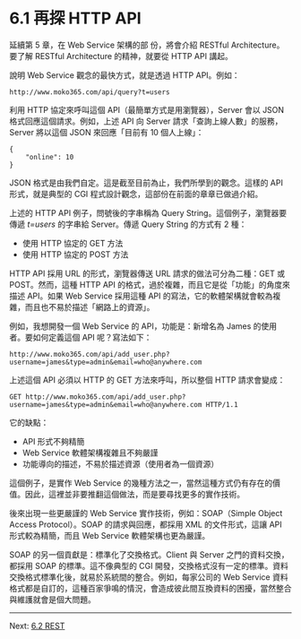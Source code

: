 # 6.1 再探 HTTP API

延續第 5 章，在 Web Service 架構的部 份，將會介紹 RESTful Architecture。要了解 RESTful Architecture 的精神，就要從 HTTP API 講起。

說明 Web Service 觀念的最快方式，就是透過 HTTP API。例如：

~~~~~~~~
http://www.moko365.com/api/query?t=users
~~~~~~~~

利用 HTTP 協定來呼叫這個 API（最簡單方式是用瀏覽器），Server 會以 JSON 格式回應這個請求。例如，上述 API 向 Server 請求「查詢上線人數」的服務，Server 將以這個 JSON 來回應「目前有 10 個人上線」：

~~~~~~~~
{
	"online": 10
}
~~~~~~~~

JSON 格式是由我們自定。這是截至目前為止，我們所學到的觀念。這樣的 API 形式，就是典型的 CGI 程式設計觀念，這部份在前面的章章已做過介紹。

上述的 HTTP API 例子，問號後的字串稱為 Query String。這個例子，瀏覽器要傳遞 *t=users* 的字串給 Server。傳遞 Query String 的方式有 2 種：

- 使用 HTTP 協定的 GET 方法
- 使用 HTTP 協定的 POST 方法

HTTP API 採用 URL 的形式，瀏覽器傳送 URL 請求的做法可分為二種：GET 或 POST。然而，這種 HTTP API 的格式，過於複雜，而且它是從「功能」的角度來描述 API。如果 Web Service 採用這種 API 的寫法，它的軟體架構就會較為複雜，而且也不易於描述「網路上的資源」。

例如，我想開發一個 Web Service 的 API，功能是：新增名為 James 的使用者。要如何定義這個 API 呢？寫法如下：

~~~~~~~~
http://www.moko365.com/api/add_user.php?username=james&type=admin&email=who@anywhere.com
~~~~~~~~

上述這個 API 必須以 HTTP 的 GET 方法來呼叫，所以整個 HTTP 請求會變成：

~~~~~~~~
GET http://www.moko365.com/api/add_user.php?username=james&type=admin&email=who@anywhere.com HTTP/1.1
~~~~~~~~

它的缺點：

- API 形式不夠精簡
- Web Service 軟體架構複雜且不夠嚴謹
- 功能導向的描述，不易於描述資源（使用者為一個資源）

這個例子，是實作 Web Service 的幾種方法之一，當然這種方式仍有存在的價值。因此，這裡並非要推翻這個做法，而是要尋找更多的實作技術。

後來出現一些更嚴謹的 Web Service 實作技術，例如：SOAP（Simple Object Access Protocol）。SOAP 的請求與回應，都採用 XML 的文件形式，這讓 API 形式較為精簡，而且 Web Service 軟體架構也更為嚴謹。

SOAP 的另一個貢獻是：標準化了交換格式。Client 與 Server 之門的資料交換，都採用 SOAP 的標準。這不像典型的 CGI 開發，交換格式沒有一定的標準。資料交換格式標準化後，就易於系統間的整合。例如，每家公司的 Web Service 資料格式都是自訂的，這種百家爭鳴的情況，會造成彼此間互換資料的困擾，當然整合與維護就會是個大問題。

---

Next: [6.2 REST](2-rest.md)
